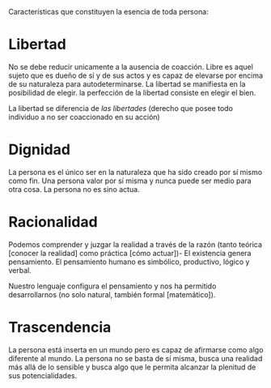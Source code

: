 Características que constituyen la esencia de toda persona: 
# Libertad
No se debe reducir unicamente a la ausencia de coacción. Libre es aquel sujeto que es dueño de sí y de sus actos y es capaz de elevarse por encima de su naturaleza para autodeterminarse. La libertad se manifiesta en la posibilidad de elegir. la perfección de la libertad consiste en elegir el bien.

La libertad se diferencia de *las libertades* (derecho que posee todo individuo a no ser coaccionado en su acción)
# Dignidad
La persona es el único ser en la naturaleza que ha sido creado por sí mismo como fin. Una persona valor por sí misma y nunca puede ser medio para otra cosa. La persona no es sino actua.
# Racionalidad
Podemos comprender y juzgar la realidad a través de la razón (tanto teórica [conocer la realidad] como práctica [cómo actuar])- El existencia genera pensamiento. El pensamiento humano es simbólico, productivo, lógico y verbal. 

Nuestro lenguaje configura el pensamiento y nos ha permitido desarrollarnos (no solo natural, también formal [matemático]).

# Trascendencia
La persona está inserta en un mundo pero es capaz de afirmarse como algo diferente al mundo. La persona no se basta de sí misma, busca una realidad más allá de lo sensible y busca algo que le permita alcanzar la plenitud de sus potencialidades.